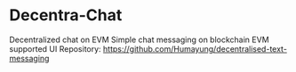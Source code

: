 # Decentra-Chat
Decentralized chat on EVM
Simple chat messaging on blockchain EVM supported
UI Repository: https://github.com/Humayung/decentralised-text-messaging
